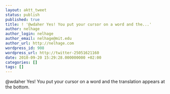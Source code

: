 ```yaml
---
layout: aktt_tweet
status: publish
published: true
title: ! '@wdaher Yes! You put your cursor on a word and the...'
author: nelhage
author_login: nelhage
author_email: nelhage@mit.edu
author_url: http://nelhage.com
wordpress_id: 908
wordpress_url: http://twitter-25051621160
date: 2010-09-20 15:29:28.000000000 +02:00
categories: []
tags: []
---
```

@wdaher Yes! You put your cursor on a word and the translation appears at the bottom.
